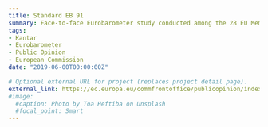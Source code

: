 ```yaml
---
title: Standard EB 91
summary: Face-to-face Eurobarometer study conducted among the 28 EU Member States. Reports available in English, French and German.
tags:
- Kantar
- Eurobarometer
- Public Opinion
- European Commission
date: "2019-06-00T00:00:00Z"

# Optional external URL for project (replaces project detail page).
external_link: https://ec.europa.eu/commfrontoffice/publicopinion/index.cfm/Survey/getSurveyDetail/instruments/STANDARD/surveyKy/2253
#image:
  #caption: Photo by Toa Heftiba on Unsplash
  #focal_point: Smart
---
```

